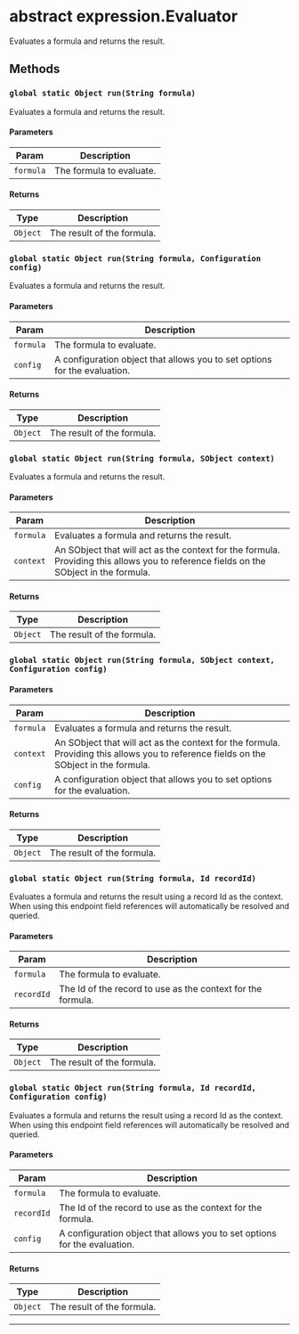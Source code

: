 # abstract expression.Evaluator

Evaluates a formula and returns the result.

## Methods
### `global static Object run(String formula)`

Evaluates a formula and returns the result.

#### Parameters

|Param|Description|
|---|---|
|`formula`|The formula to evaluate.|

#### Returns

|Type|Description|
|---|---|
|`Object`|The result of the formula.|

### `global static Object run(String formula, Configuration config)`

Evaluates a formula and returns the result.

#### Parameters

|Param|Description|
|---|---|
|`formula`|The formula to evaluate.|
|`config`|A configuration object that allows you to set options for        the evaluation.|

#### Returns

|Type|Description|
|---|---|
|`Object`|The result of the formula.|

### `global static Object run(String formula, SObject context)`

Evaluates a formula and returns the result.

#### Parameters

|Param|Description|
|---|---|
|`formula`|Evaluates a formula and returns the result.|
|`context`|An SObject that will act as the context for the formula.        Providing this allows you to reference fields on the SObject in        the formula.|

#### Returns

|Type|Description|
|---|---|
|`Object`|The result of the formula.|

### `global static Object run(String formula, SObject context, Configuration config)`
#### Parameters

|Param|Description|
|---|---|
|`formula`|Evaluates a formula and returns the result.|
|`context`|An SObject that will act as the context for the formula.        Providing this allows you to reference fields on the SObject in        the formula.|
|`config`|A configuration object that allows you to set options for        the evaluation.|

#### Returns

|Type|Description|
|---|---|
|`Object`|The result of the formula.|

### `global static Object run(String formula, Id recordId)`

Evaluates a formula and returns the result using a record Id as the context.              When using this endpoint field references will automatically be resolved              and queried.

#### Parameters

|Param|Description|
|---|---|
|`formula`|The formula to evaluate.|
|`recordId`|The Id of the record to use as the context for the formula.|

#### Returns

|Type|Description|
|---|---|
|`Object`|The result of the formula.|

### `global static Object run(String formula, Id recordId, Configuration config)`

Evaluates a formula and returns the result using a record Id as the context.              When using this endpoint field references will automatically be resolved              and queried.

#### Parameters

|Param|Description|
|---|---|
|`formula`|The formula to evaluate.|
|`recordId`|The Id of the record to use as the context for the formula.|
|`config`|A configuration object that allows you to set options for        the evaluation.|

#### Returns

|Type|Description|
|---|---|
|`Object`|The result of the formula.|

---
